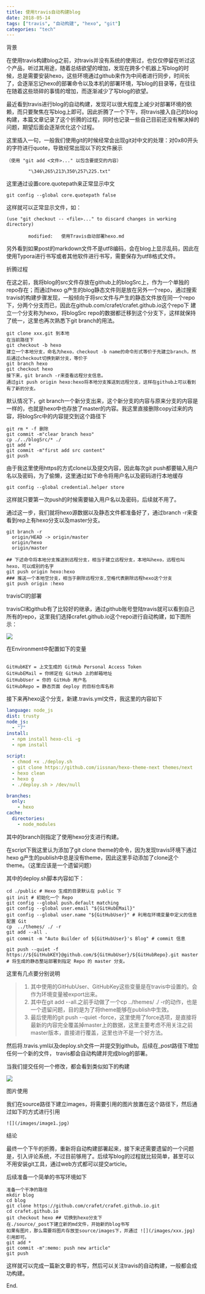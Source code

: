 ```yaml
---
title: 使用travis自动构建blog
date: 2018-05-14
tags: ["travis", "自动构建", "hexo", "git"]
categories: "tech"
---
```


背景

在使用travis构建blog之前，对travis并没有系统的使用过，也仅仅停留在听过这个产品，听过其用途，随着总结欲望的增加，发现在跨多个机器上写blog的时候，总是需要安装hexo，这些环境通过github来作为中间者进行同步，时间长了，会逐渐忘记hexo的部署命令以及本机的部署环境，写blog的目录等，在往往在随着这些琐碎的事情的增加，而逐渐减少了写blog的欲望。

最近看到travis进行blog的自动构建，发现可以很大程度上减少对部署环境的依赖，而只要聚焦在写blog上即可。因此折腾了一个下午，将travis接入自己的blog构建，本篇文章记录了这个折腾的过程，同时也记录一些自己目前还没有解决掉的问题，期望后面会逐渐优化这个过程。

这里插入一句，一般我们使用git的时候经常会出现git对中文的处理：对0x80开头的字符进行quote，导致经常出现以下的文件展示

```shell
（使用 "git add <文件>..." 以包含要提交的内容）

        "\346\265\213\350\257\225.txt"
```

这里通过设置core.quotepath来正常显示中文

```shell
git config --global core.quotepath false
```

这样就可以正常显示文件，如：

```shell
(use "git checkout -- <file>..." to discard changes in working directory)

        modified:   使用Travis自动部署hexo.md

```



另外看到如果post的markdown文件不是utf8编码，会在blog上显示乱码，因此在使用Typora进行书写或者其他软件进行书写，需要保存为utf8格式文件。

<!--more -->

折腾过程

在这之前，我将blog的src文件存放在github上的blogSrc上，作为一个单独的repo存在；而通过hexo g产生的blog静态文件则是放在另外一个repo，通过搜索travis的构建步骤发现，一般倾向于将src文件与产生的静态文件放在同一个repo下，分两个分支而已，因此在github.com/crafet/crafet.github.io这个repo下  建立一个分支称为hexo，将blogSrc repo的数据都迁移到这个分支下，这样就保持了统一，这里也再次熟悉下git branch的用法。

```shell
git clone xxx.git 到本地
在当前路径下
git checkout -b hexo
建立一个本地分支，命名为hexo，checkout -b name的命令形式等价于先建立branch，然后通过checkout切换到新分支，等价于
git branch hexo
git checkout hexo
接下来，git branch -r来查看远程分支信息。
通过git push origin hexo:hexo将本地分支推送到远程分支，这样在github上可以看到有了新的分支。

```

默认情况下，git branch一个新分支出来，这个新分支的内容与原来分支的内容是一样的，也就是hexo中也存放了master的内容。我这里直接删除copy过来的内容，将blogSrc中的内容提交到这个路径下

```shell
git rm * -f 删除
git commit -m"clear branch hexo"
cp ./../blogSrc/* ./
git add *
git commit -m"first add src content"
git push
```

由于我这里使用https的方式clone以及提交内容，因此每次git push都要输入用户名以及密码，为了偷懒，这里通过如下命令将用户名以及密码进行本地缓存

```shell
git config --global credential.helper store
```

这样就只要第一次push的时候需要输入用户名以及密码，后续就不用了。

通过这一步，我们就将hexo源数据以及静态文件都准备好了，通过branch -r来查看到rep上有hexo分支以及master分支。

```shell
git branch -r
  origin/HEAD -> origin/master
  origin/hexo
  origin/master

## 下述命令将本地分支推送到远程分支，相当于建立远程分支，本地叫hexo，远程也叫hexo，可以成别的名字
git push origin hexo:hexo
### 推送一个本地空分支，相当于删除远程分支,空格代表删除远程hexo这个分支
git push origin :hexo
```

travisCI的部署

travisCI和github有了比较好的继承，通过github账号登陆travis就可以看到自己所有的repo，这里我们选择crafet.github.io这个repo进行自动构建，如下图所示：

![](/images/travis-select-repo.jpg)

在Environment中配置如下的变量

```shell

GitHubKEY = 上文生成的 GitHub Personal Access Token
GitHubEMail = 你绑定在 GitHub 上的邮箱地址
GitHubUser = 你的 GitHub 用户名
GitHubRepo = 静态页面 deploy 的目标仓库名称
```

接下来再hexo这个分支，新建.travis.yml文件，我这里的内容如下

```yaml
language: node_js
dist: trusty
node_js:
  - "7"
install:
  - npm install hexo-cli -g
  - npm install
  
script:
  - chmod +x ./deploy.sh
  - git clone https://github.com/iissnan/hexo-theme-next themes/next 
  - hexo clean
  - hexo g
  - ./deploy.sh > /dev/null

branches:
  only:
    - hexo
cache:
  directories:
    - node_modules
```

其中的branch则指定了使用hexo分支进行构建。

在script下我这里认为添加了git clone theme的命令，因为发现travis环境下通过hexo g产生的publish中总是没有theme，因此这里手动添加了clone这个theme。（这里应该是一个遗留问题）

其中的deploy.sh脚本内容如下：

```shell
cd ./public # Hexo 生成的目录默认在 public 下
git init # 初始化一个 Repo
git config --global push.default matching
git config --global user.email "${GitHubEMail}"
git config --global user.name "${GitHubUser}" # 利用在环境变量中定义的信息配置 Git
cp  ../themes/ ./ -r
git add --all .
git commit -m "Auto Builder of ${GitHubUser}'s Blog" # commit 信息

git push --quiet -f https://${GitHubKEY}@github.com/${GitHubUser}/${GitHubRepo}.git master # 将生成的静态整站部署到指定 Repo 的 master 分支。
```

这里有几点要分别说明

> 1. 其中使用的GitHubUser、GitHubKey这些变量是在travis中设置的。会作为环境变量被export出来。
> 2. 其中在git add --all.之前手动做了一个cp ../themes/ ./ -r的动作，也是一个遗留问题，目的是为了将theme能够在publish中生效。
> 3. 最后使用的git push --quiet -force，这里使用了force选项，是直接将最新的内容完全覆盖掉master上的数据，这里主要考虑不用关注之前master版本，直接进行覆盖，这里也许不是一个好方法。

然后将.travis.yml以及deploy.sh文件一并提交到github。后续在_post路径下增加任何一个新的文件， travis都会自动构建并完成blog的部署。

当我们提交任何一个修改，都会看到类似如下的构建

![](/images/travis-build.jpg)

图片使用

我们在source路径下建立images，将需要引用的图片放置在这个路径下，然后通过如下的方式进行引用

```shell
![](/images/image1.jpg)
```



结论

最终一个下午的折腾，重新将自动构建部署起来，接下来还需要遗留的一个问题是，引入评论系统，不过目前够用了。后续写blog的过程就比较简单，甚至可以不用安装git工具，通过web方式都可以提交article。

后续准备一个简单的书写环境如下

```shell
准备一个干净的路径
mkdir blog
cd blog
git clone https://github.com/crafet/crafet.github.io.git
cd crafet.github.io
git checkout hexo ## 切换到hexo分支下
在./source/_post下建立新的md文件，开始新的blog书写
如果有图片，那么需要将图片存放至source/images下，并通过 ![](/images/xxx.jpg)引用即可。
git add *
git commit -m":memo: push new article"
git push
```

这样就可以完成一篇新文章的书写，然后可以关注travis的自动构建，一般都会成功构建。

End.